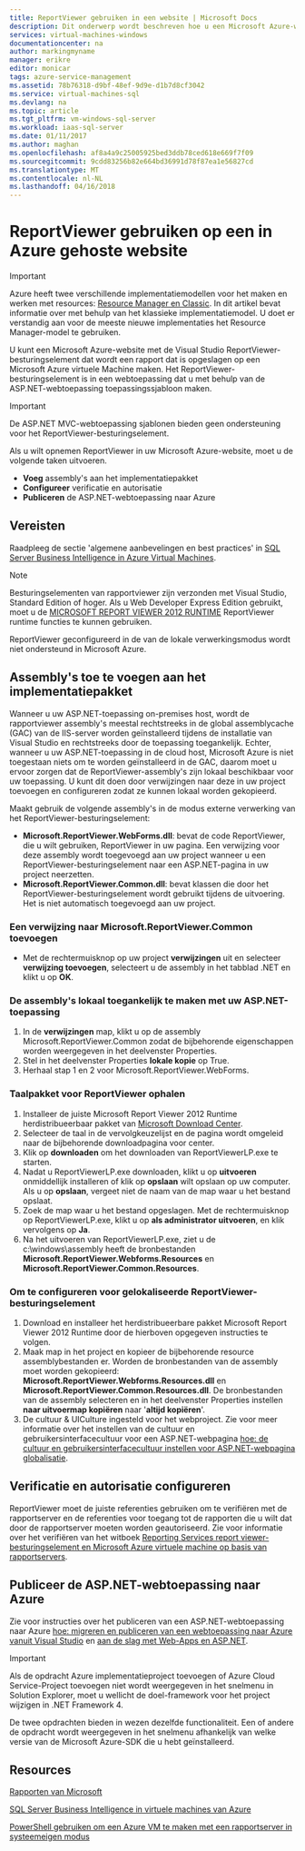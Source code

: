 ```yaml
---
title: ReportViewer gebruiken in een website | Microsoft Docs
description: Dit onderwerp wordt beschreven hoe u een Microsoft Azure-website met de Visual Studio ReportViewer-besturingselement dat wordt een rapport dat is opgeslagen op een Microsoft Azure virtuele Machine.
services: virtual-machines-windows
documentationcenter: na
author: markingmyname
manager: erikre
editor: monicar
tags: azure-service-management
ms.assetid: 78b76318-d9bf-48ef-9d9e-d1b7d8cf3042
ms.service: virtual-machines-sql
ms.devlang: na
ms.topic: article
ms.tgt_pltfrm: vm-windows-sql-server
ms.workload: iaas-sql-server
ms.date: 01/11/2017
ms.author: maghan
ms.openlocfilehash: af8a4a9c25005925bed3ddb78ced618e669f7f09
ms.sourcegitcommit: 9cdd83256b82e664bd36991d78f87ea1e56827cd
ms.translationtype: MT
ms.contentlocale: nl-NL
ms.lasthandoff: 04/16/2018
---
```

# <a name="use-reportviewer-in-a-web-site-hosted-in-azure"></a>ReportViewer gebruiken op een in Azure gehoste website
> [!IMPORTANT] 
> Azure heeft twee verschillende implementatiemodellen voor het maken en werken met resources: [Resource Manager en Classic](../../../azure-resource-manager/resource-manager-deployment-model.md). In dit artikel bevat informatie over met behulp van het klassieke implementatiemodel. U doet er verstandig aan voor de meeste nieuwe implementaties het Resource Manager-model te gebruiken.

U kunt een Microsoft Azure-website met de Visual Studio ReportViewer-besturingselement dat wordt een rapport dat is opgeslagen op een Microsoft Azure virtuele Machine maken. Het ReportViewer-besturingselement is in een webtoepassing dat u met behulp van de ASP.NET-webtoepassing toepassingssjabloon maken.

> [!IMPORTANT]
> De ASP.NET MVC-webtoepassing sjablonen bieden geen ondersteuning voor het ReportViewer-besturingselement.

Als u wilt opnemen ReportViewer in uw Microsoft Azure-website, moet u de volgende taken uitvoeren.

* **Voeg** assembly's aan het implementatiepakket
* **Configureer** verificatie en autorisatie
* **Publiceren** de ASP.NET-webtoepassing naar Azure

## <a name="prerequisites"></a>Vereisten
Raadpleeg de sectie 'algemene aanbevelingen en best practices' in [SQL Server Business Intelligence in Azure Virtual Machines](../classic/ps-sql-bi.md).

> [!NOTE]
> Besturingselementen van rapportviewer zijn verzonden met Visual Studio, Standard Edition of hoger. Als u Web Developer Express Edition gebruikt, moet u de [MICROSOFT REPORT VIEWER 2012 RUNTIME](https://www.microsoft.com/download/details.aspx?id=35747) ReportViewer runtime functies te kunnen gebruiken.
> 
> ReportViewer geconfigureerd in de van de lokale verwerkingsmodus wordt niet ondersteund in Microsoft Azure.

## <a name="adding-assemblies-to-the-deployment-package"></a>Assembly's toe te voegen aan het implementatiepakket
Wanneer u uw ASP.NET-toepassing on-premises host, wordt de rapportviewer assembly's meestal rechtstreeks in de global assemblycache (GAC) van de IIS-server worden geïnstalleerd tijdens de installatie van Visual Studio en rechtstreeks door de toepassing toegankelijk. Echter, wanneer u uw ASP.NET-toepassing in de cloud host, Microsoft Azure is niet toegestaan niets om te worden geïnstalleerd in de GAC, daarom moet u ervoor zorgen dat de ReportViewer-assembly's zijn lokaal beschikbaar voor uw toepassing. U kunt dit doen door verwijzingen naar deze in uw project toevoegen en configureren zodat ze kunnen lokaal worden gekopieerd.

Maakt gebruik de volgende assembly's in de modus externe verwerking van het ReportViewer-besturingselement:

* **Microsoft.ReportViewer.WebForms.dll**: bevat de code ReportViewer, die u wilt gebruiken, ReportViewer in uw pagina. Een verwijzing voor deze assembly wordt toegevoegd aan uw project wanneer u een ReportViewer-besturingselement naar een ASP.NET-pagina in uw project neerzetten.
* **Microsoft.ReportViewer.Common.dll**: bevat klassen die door het ReportViewer-besturingselement wordt gebruikt tijdens de uitvoering. Het is niet automatisch toegevoegd aan uw project.

### <a name="to-add-a-reference-to-microsoftreportviewercommon"></a>Een verwijzing naar Microsoft.ReportViewer.Common toevoegen
* Met de rechtermuisknop op uw project **verwijzingen** uit en selecteer **verwijzing toevoegen**, selecteert u de assembly in het tabblad .NET en klikt u op **OK**.

### <a name="to-make-the-assemblies-locally-accessible-by-your-aspnet-application"></a>De assembly's lokaal toegankelijk te maken met uw ASP.NET-toepassing
1. In de **verwijzingen** map, klikt u op de assembly Microsoft.ReportViewer.Common zodat de bijbehorende eigenschappen worden weergegeven in het deelvenster Properties.
2. Stel in het deelvenster Properties **lokale kopie** op True.
3. Herhaal stap 1 en 2 voor Microsoft.ReportViewer.WebForms.

### <a name="to-get-reportviewer-language-pack"></a>Taalpakket voor ReportViewer ophalen
1. Installeer de juiste Microsoft Report Viewer 2012 Runtime herdistribueerbaar pakket van [Microsoft Download Center](http://go.microsoft.com/fwlink/?LinkId=317386).
2. Selecteer de taal in de vervolgkeuzelijst en de pagina wordt omgeleid naar de bijbehorende downloadpagina voor center.
3. Klik op **downloaden** om het downloaden van ReportViewerLP.exe te starten.
4. Nadat u ReportViewerLP.exe downloaden, klikt u op **uitvoeren** onmiddellijk installeren of klik op **opslaan** wilt opslaan op uw computer. Als u op **opslaan**, vergeet niet de naam van de map waar u het bestand opslaat.
5. Zoek de map waar u het bestand opgeslagen. Met de rechtermuisknop op ReportViewerLP.exe, klikt u op **als administrator uitvoeren**, en klik vervolgens op **Ja**.
6. Na het uitvoeren van ReportViewerLP.exe, ziet u de c:\windows\assembly heeft de bronbestanden **Microsoft.ReportViewer.Webforms.Resources** en **Microsoft.ReportViewer.Common.Resources**.

### <a name="to-configure-for-localized-reportviewer-control"></a>Om te configureren voor gelokaliseerde ReportViewer-besturingselement
1. Download en installeer het herdistribueerbare pakket Microsoft Report Viewer 2012 Runtime door de hierboven opgegeven instructies te volgen.
2. Maak <language> map in het project en kopieer de bijbehorende resource assemblybestanden er. Worden de bronbestanden van de assembly moet worden gekopieerd: **Microsoft.ReportViewer.Webforms.Resources.dll** en **Microsoft.ReportViewer.Common.Resources.dll**. De bronbestanden van de assembly selecteren en in het deelvenster Properties instellen **naar uitvoermap kopiëren** naar '**altijd kopiëren**'.
3. De cultuur & UICulture ingesteld voor het webproject. Zie voor meer informatie over het instellen van de cultuur en gebruikersinterfacecultuur voor een ASP.NET-webpagina [hoe: de cultuur en gebruikersinterfacecultuur instellen voor ASP.NET-webpagina globalisatie](http://go.microsoft.com/fwlink/?LinkId=237461).

## <a name="configuring-authentication-and-authorization"></a>Verificatie en autorisatie configureren
ReportViewer moet de juiste referenties gebruiken om te verifiëren met de rapportserver en de referenties voor toegang tot de rapporten die u wilt dat door de rapportserver moeten worden geautoriseerd. Zie voor informatie over het verifiëren van het witboek [Reporting Services report viewer-besturingselement en Microsoft Azure virtuele machine op basis van rapportservers](https://msdn.microsoft.com/library/azure/dn753698.aspx).

## <a name="publish-the-aspnet-web-application-to-azure"></a>Publiceer de ASP.NET-webtoepassing naar Azure
Zie voor instructies over het publiceren van een ASP.NET-webtoepassing naar Azure [hoe: migreren en publiceren van een webtoepassing naar Azure vanuit Visual Studio](../../../vs-azure-tools-migrate-publish-web-app-to-cloud-service.md) en [aan de slag met Web-Apps en ASP.NET](../../../app-service/app-service-web-get-started-dotnet.md).

> [!IMPORTANT]
> Als de opdracht Azure implementatieproject toevoegen of Azure Cloud Service-Project toevoegen niet wordt weergegeven in het snelmenu in Solution Explorer, moet u wellicht de doel-framework voor het project wijzigen in .NET Framework 4.
> 
> De twee opdrachten bieden in wezen dezelfde functionaliteit. Een of andere de opdracht wordt weergegeven in het snelmenu afhankelijk van welke versie van de Microsoft Azure-SDK die u hebt geïnstalleerd.
> 
> 

## <a name="resources"></a>Resources
[Rapporten van Microsoft](http://go.microsoft.com/fwlink/?LinkId=205399)

[SQL Server Business Intelligence in virtuele machines van Azure](../classic/ps-sql-bi.md)

[PowerShell gebruiken om een Azure VM te maken met een rapportserver in systeemeigen modus](../classic/ps-sql-report.md)

